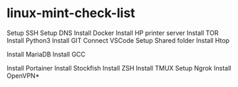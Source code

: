 # linux-mint-check-list
Setup SSH
Setup DNS
Install Docker
Install HP printer server
Install TOR
Install Python3
Install GIT
Connect VSCode
Setup Shared folder
Install Htop

Install MariaDB
Install GCC

Install Portainer
Install Stockfish
Install ZSH
Install TMUX
Setup Ngrok
Install OpenVPN*
